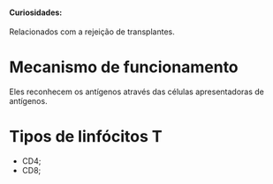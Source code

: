 #### Curiosidades: 
Relacionados com a rejeição de transplantes. 
# Mecanismo de funcionamento 
Eles reconhecem os antígenos através das células apresentadoras de antígenos.  
# Tipos de linfócitos T
* CD4;
* CD8;